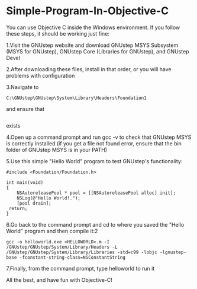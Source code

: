 # Simple-Program-In-Objective-C


You can use Objective C inside the Windows environment. If you follow these steps, it should be working just fine:

1.Visit the GNUstep website and download GNUstep MSYS Subsystem (MSYS for GNUstep), GNUstep Core (Libraries for GNUstep), and GNUstep Devel

2.After downloading these files, install in that order, or you will have problems with configuration

3.Navigate to 

```
C:\GNUstep\GNUstep\System\Library\Headers\Foundation1

```
and ensure that 
```Foundation.h
```
exists

4.Open up a command prompt and run gcc -v to check that GNUstep MSYS is correctly installed (if you get a file not found error, ensure that the bin folder of GNUstep MSYS is in your PATH)

5.Use this simple "Hello World" program to test GNUstep's functionality:

```
#include <Foundation/Foundation.h>

int main(void)
{
    NSAutoreleasePool * pool = [[NSAutoreleasePool alloc] init];
    NSLog(@"Hello World!.");
    [pool drain];
 return;
}

```
6.Go back to the command prompt and cd to where you saved the "Hello World" program and then compile it:2

```
gcc -o helloworld.exe <HELLOWORLD>.m -I /GNUstep/GNUstep/System/Library/Headers -L /GNUstep/GNUstep/System/Library/Libraries -std=c99 -lobjc -lgnustep-base -fconstant-string-class=NSConstantString

```
7.Finally, from the command prompt, type helloworld to run it

All the best, and have fun with Objective-C!
